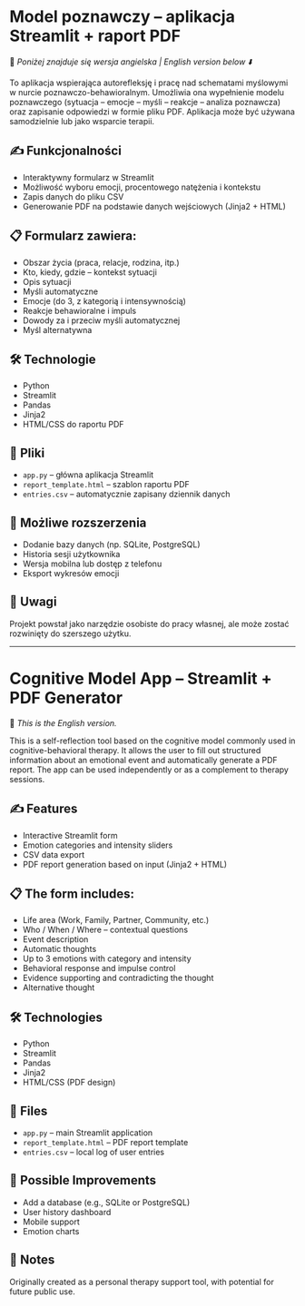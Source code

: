 # Model poznawczy – aplikacja Streamlit + raport PDF

📌 *Poniżej znajduje się wersja angielska | English version below ⬇️*

To aplikacja wspierająca autorefleksję i pracę nad schematami myślowymi w nurcie poznawczo-behawioralnym. Umożliwia ona wypełnienie modelu poznawczego (sytuacja – emocje – myśli – reakcje – analiza poznawcza) oraz zapisanie odpowiedzi w formie pliku PDF. Aplikacja może być używana samodzielnie lub jako wsparcie terapii.

## ✍️ Funkcjonalności

- Interaktywny formularz w Streamlit
- Możliwość wyboru emocji, procentowego natężenia i kontekstu
- Zapis danych do pliku CSV
- Generowanie PDF na podstawie danych wejściowych (Jinja2 + HTML)

## 📋 Formularz zawiera:

- Obszar życia (praca, relacje, rodzina, itp.)
- Kto, kiedy, gdzie – kontekst sytuacji
- Opis sytuacji
- Myśli automatyczne
- Emocje (do 3, z kategorią i intensywnością)
- Reakcje behawioralne i impuls
- Dowody za i przeciw myśli automatycznej
- Myśl alternatywna

## 🛠️ Technologie

- Python  
- Streamlit  
- Pandas  
- Jinja2  
- HTML/CSS do raportu PDF  

## 📁 Pliki

- `app.py` – główna aplikacja Streamlit  
- `report_template.html` – szablon raportu PDF  
- `entries.csv` – automatycznie zapisany dziennik danych  

## 🚀 Możliwe rozszerzenia

- Dodanie bazy danych (np. SQLite, PostgreSQL)  
- Historia sesji użytkownika  
- Wersja mobilna lub dostęp z telefonu  
- Eksport wykresów emocji  

## 💭 Uwagi

Projekt powstał jako narzędzie osobiste do pracy własnej, ale może zostać rozwinięty do szerszego użytku.

---

# Cognitive Model App – Streamlit + PDF Generator

📌 *This is the English version.*

This is a self-reflection tool based on the cognitive model commonly used in cognitive-behavioral therapy. It allows the user to fill out structured information about an emotional event and automatically generate a PDF report. The app can be used independently or as a complement to therapy sessions.

## ✍️ Features

- Interactive Streamlit form  
- Emotion categories and intensity sliders  
- CSV data export  
- PDF report generation based on input (Jinja2 + HTML)

## 📋 The form includes:

- Life area (Work, Family, Partner, Community, etc.)
- Who / When / Where – contextual questions
- Event description
- Automatic thoughts
- Up to 3 emotions with category and intensity
- Behavioral response and impulse control
- Evidence supporting and contradicting the thought
- Alternative thought

## 🛠️ Technologies

- Python  
- Streamlit  
- Pandas  
- Jinja2  
- HTML/CSS (PDF design)

## 📁 Files

- `app.py` – main Streamlit application  
- `report_template.html` – PDF report template  
- `entries.csv` – local log of user entries  

## 🚀 Possible Improvements

- Add a database (e.g., SQLite or PostgreSQL)  
- User history dashboard  
- Mobile support  
- Emotion charts

## 💭 Notes

Originally created as a personal therapy support tool, with potential for future public use.
